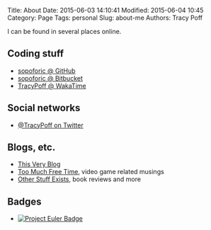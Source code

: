 Title: About
Date: 2015-06-03 14:10:41
Modified: 2015-06-04 10:45
Category: Page
Tags: personal
Slug: about-me
Authors: Tracy Poff

I can be found in several places online.

## Coding stuff

* [sopoforic @ GitHub](https://github.com/sopoforic)
* [sopoforic @ Bitbucket](https://bitbucket.org/sopoforic/)
* [TracyPoff @ WakaTime](https://wakatime.com/@TracyPoff)

## Social networks

* [@TracyPoff on Twitter](https://twitter.com/TracyPoff)

## Blogs, etc.

* [This Very Blog](https://sopoforic.github.io/)
* [Too Much Free Time](https://tmft.wordpress.com/), video game related musings
* [Other Stuff Exists](https://otherstuffexists.wordpress.com/), book reviews and more

## Badges

* [![Project Euler Badge](https://projecteuler.net/profile/tpoff.png)](https://projecteuler.net/)
